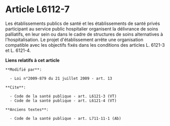 # Article L6112-7

Les établissements publics de santé et les établissements de santé privés participant au service public hospitalier
organisent la délivrance de soins palliatifs, en leur sein ou dans le cadre de structures de soins alternatives à
l'hospitalisation. Le projet d'établissement arrête une organisation compatible avec les objectifs fixés dans les conditions
des articles L. 6121-3 et L. 6121-4.

**Liens relatifs à cet article**

	**Modifié par**:

	  - Loi n°2009-879 du 21 juillet 2009 - art. 13

	**Cite**:

	  - Code de la santé publique - art. L6121-3 (VT)
	  - Code de la santé publique - art. L6121-4 (VT)

	**Anciens textes**:

	  - Code de la santé publique - art. L711-11-1 (Ab)
